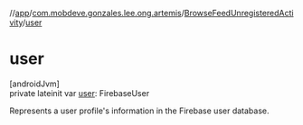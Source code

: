 //[app](../../../index.md)/[com.mobdeve.gonzales.lee.ong.artemis](../index.md)/[BrowseFeedUnregisteredActivity](index.md)/[user](user.md)

# user

[androidJvm]\
private lateinit var [user](user.md): FirebaseUser

Represents a user profile's information in the Firebase user database.
